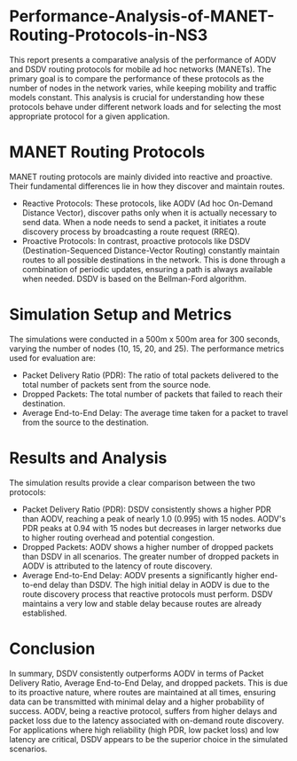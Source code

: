 # Performance-Analysis-of-MANET-Routing-Protocols-in-NS3

This report presents a comparative analysis of the performance of AODV and DSDV routing protocols for mobile ad hoc networks (MANETs). 
The primary goal is to compare the performance of these protocols as the number of nodes in the network varies, while keeping mobility and traffic models constant. 
This analysis is crucial for understanding how these protocols behave under different network loads and for selecting the most appropriate protocol for a given application.

# MANET Routing Protocols
MANET routing protocols are mainly divided into reactive and proactive. Their fundamental differences lie in how they discover and maintain routes.
 - Reactive Protocols: These protocols, like AODV (Ad hoc On-Demand Distance Vector), discover paths only when it is actually necessary to send data. When a node needs to send a packet, it initiates a route discovery process by broadcasting a route request (RREQ).
 - Proactive Protocols: In contrast, proactive protocols like DSDV (Destination-Sequenced Distance-Vector Routing) constantly maintain routes to all possible destinations in the network. This is done through a combination of periodic updates, ensuring a path is always available when needed. DSDV is based on the Bellman-Ford algorithm.

# Simulation Setup and Metrics
The simulations were conducted in a 500m x 500m area for 300 seconds, varying the number of nodes (10, 15, 20, and 25). The performance metrics used for evaluation are:
 - Packet Delivery Ratio (PDR): The ratio of total packets delivered to the total number of packets sent from the source node.
 - Dropped Packets: The total number of packets that failed to reach their destination.
 - Average End-to-End Delay: The average time taken for a packet to travel from the source to the destination.

# Results and Analysis
The simulation results provide a clear comparison between the two protocols:
 - Packet Delivery Ratio (PDR): DSDV consistently shows a higher PDR than AODV, reaching a peak of nearly 1.0 (0.995) with 15 nodes. AODV's PDR peaks at 0.94 with 15 nodes but decreases in larger networks due to higher routing overhead and potential congestion.
 - Dropped Packets: AODV shows a higher number of dropped packets than DSDV in all scenarios. The greater number of dropped packets in AODV is attributed to the latency of route discovery.
 - Average End-to-End Delay: AODV presents a significantly higher end-to-end delay than DSDV. The high initial delay in AODV is due to the route discovery process that reactive protocols must perform. DSDV maintains a very low and stable delay because routes are already established.

# Conclusion
In summary, DSDV consistently outperforms AODV in terms of Packet Delivery Ratio, Average End-to-End Delay, and dropped packets. 
This is due to its proactive nature, where routes are maintained at all times, ensuring data can be transmitted with minimal delay and a higher probability of success. AODV, being a reactive protocol, suffers from higher delays and packet loss due to the latency associated with on-demand route discovery. For applications where high reliability (high PDR, low packet loss) and low latency are critical, DSDV appears to be the superior choice in the simulated scenarios.




